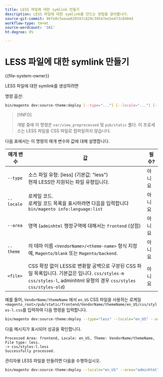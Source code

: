 ```yaml
---
title: LESS 파일에 대한 symlink 만들기
description: LESS 파일에 대한 symlink를 만드는 방법을 알아봅니다.
source-git-commit: 96fe0c5eeaa029347c829c39547ee5e473c8d04d
workflow-type: tm+mt
source-wordcount: '161'
ht-degree: 0%

---
```



# LESS 파일에 대한 symlink 만들기

{{file-system-owner}}

LESS 파일에 대한 symlink를 생성하려면

명령 옵션:

```bash
bin/magento dev:source-theme:deploy [--type="..."] [--locale="..."] [--area="..."] [--theme="..."] [file1] ... [fileN]
```

>[!INFO]
>
>개발 중에 이 명령은 `var/view_preprocessed` 및 `pub/static` 폴더. 이 프로세스는 LESS 파일을 CSS 파일로 컴파일하지 않습니다.

다음 표에서는 이 명령의 매개 변수와 값에 대해 설명합니다.

| 매개 변수 | 값 | 필수? |
| --------- | ----- | --------- |
| `--type` | 소스 파일 유형: [less] (기본값: &quot;less&quot;)<br>현재 LESS만 지원되는 파일 유형입니다. | 아니요 |
| `--locale` | 로케일 코드.<br>로케일 코드 목록을 표시하려면 다음을 입력합니다 `bin/magento info:language:list` | 아니요 |
| `--area` | 영역 (`adminhtml` 행정구역에 대해서는 `frontend` (상점) | 아니요 |
| `--theme` | 의 테마 이름 `<VendorName>/<theme-name>` 형식 지정 예, `Magento/blank` 또는 `Magento/backend`. | 아니요 |
| `<file>` | CSS 확장 없이 LESS로 변환할 공백으로 구분된 CSS 파일 목록입니다. 기본값은 입니다. `css/styles-m css/styles-l`, adminhtml 유형의 경우 `css/styles css/styles-old`) | 아니요 |

예를 들어, `VendorName/themeName` 에서 `en_US` CSS 파일을 사용하는 로케일 `<magento_root>/pub/static/frontend/VendorName/themeName/en_US/css/styles-l.css`를 입력하여 다음 명령을 입력합니다.

```bash
bin/magento dev:source-theme:deploy --type="less" --locale="en_US" --area="frontend" --theme="VendorName/themeName" css/styles-l
```

다음 메시지가 표시되어 성공을 확인합니다.

```terminal
Processed Area: frontend, Locale: en_US, Theme: VendorName/themeName, File type: less.
-> css/styles-l.less
Successfully processed.
```

관리자용 LESS 파일을 만들려면 다음을 수행하십시오.

```bash
bin/magento dev:source-theme:deploy --locale="en_US" --area="adminhtml" --theme="Magento/backend" css/styles css/styles-old
```
